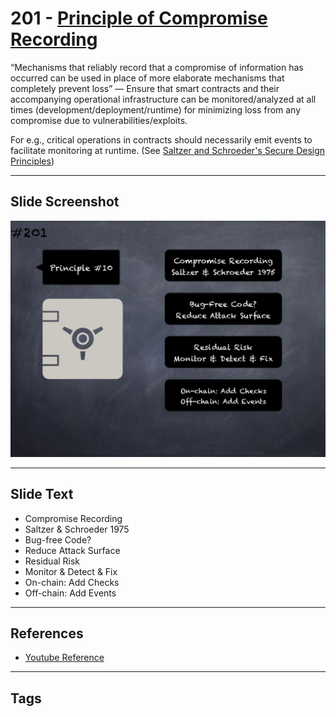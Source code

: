 # 201 - [Principle of Compromise Recording](Principle%20of%20Compromise%20Recording.md)
“Mechanisms that reliably record that a compromise of information has occurred can be used in place of more elaborate mechanisms that completely prevent loss” — Ensure that smart contracts and their accompanying operational infrastructure can be monitored/analyzed at all times (development/deployment/runtime) for minimizing loss from any compromise due to vulnerabilities/exploits. 

For e.g., critical operations in contracts should necessarily emit events to facilitate monitoring at runtime. (See [Saltzer and Schroeder's Secure Design Principles](https://en.wikipedia.org/wiki/Saltzer_and_Schroeder's_design_principles))
___
## Slide Screenshot
![0201.png](../../images/5.Pitfalls%20and%20Best%20Practices%20201/201.png)
___
## Slide Text
- Compromise Recording
- Saltzer & Schroeder 1975
- Bug-free Code?
- Reduce Attack Surface
- Residual Risk
- Monitor & Detect & Fix
- On-chain: Add Checks
- Off-chain: Add Events
___
## References
- [Youtube Reference](https://youtu.be/QSsfkmcdbPw?t=1253)
___
## Tags